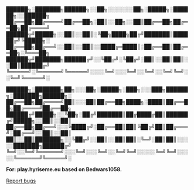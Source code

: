 ██████╗░███████╗██████╗░░██╗░░░░░░░██╗░█████╗░██████╗░░██████╗
██╔══██╗██╔════╝██╔══██╗░██║░░██╗░░██║██╔══██╗██╔══██╗██╔════╝
██████╦╝█████╗░░██║░░██║░╚██╗████╗██╔╝███████║██████╔╝╚█████╗░
██╔══██╗██╔══╝░░██║░░██║░░████╔═████║░██╔══██║██╔══██╗░╚═══██╗
██████╦╝███████╗██████╔╝░░╚██╔╝░╚██╔╝░██║░░██║██║░░██║██████╔╝
╚═════╝░╚══════╝╚═════╝░░░░╚═╝░░░╚═╝░░╚═╝░░╚═╝╚═╝░░╚═╝╚═════╝░

██████╗░███████╗██╗░░░██╗░█████╗░███╗░░░███╗██████╗░███████╗██████╗░
██╔══██╗██╔════╝██║░░░██║██╔══██╗████╗░████║██╔══██╗██╔════╝██╔══██╗
██████╔╝█████╗░░╚██╗░██╔╝███████║██╔████╔██║██████╔╝█████╗░░██║░░██║
██╔══██╗██╔══╝░░░╚████╔╝░██╔══██║██║╚██╔╝██║██╔═══╝░██╔══╝░░██║░░██║
██║░░██║███████╗░░╚██╔╝░░██║░░██║██║░╚═╝░██║██║░░░░░███████╗██████╔╝
╚═╝░░╚═╝╚══════╝░░░╚═╝░░░╚═╝░░╚═╝╚═╝░░░░░╚═╝╚═╝░░░░░╚══════╝╚═════╝░



__For: play.hyriseme.eu based on Bedwars1058.__

[Report bugs](https://github.com/blackowlzz/bedwars-revamped/issues)
